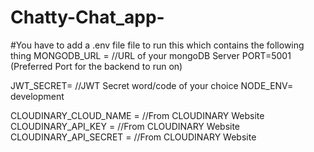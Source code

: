 ﻿# Chatty-Chat_app-

#You have to add a .env file file to run this which contains the following thing
MONGODB_URL = //URL of your mongoDB Server
PORT=5001 (Preferred Port for the backend to run on)

JWT_SECRET= //JWT Secret word/code of your choice
NODE_ENV= development

CLOUDINARY_CLOUD_NAME = //From CLOUDINARY Website
CLOUDINARY_API_KEY = //From CLOUDINARY Website
CLOUDINARY_API_SECRET = //From CLOUDINARY Website
